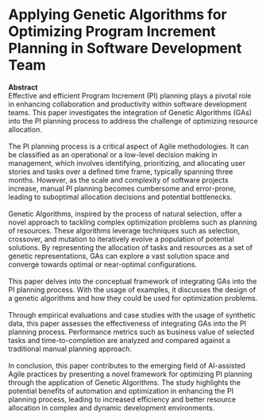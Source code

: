 # Applying Genetic Algorithms for Optimizing Program Increment Planning in Software Development Team

**Abstract** 
<br> Effective and efficient Program Increment (PI) planning plays a pivotal role in enhancing collaboration and productivity within software development teams. This paper investigates the integration of Genetic Algorithms (GAs) into the PI planning process to address the challenge of optimizing resource allocation. 
<br>
<br>
The PI planning process is a critical aspect of Agile methodologies. It can be classified as an operational or a low-level decision making in management, which involves identifying, prioritizing, and allocating user stories and tasks over a defined time frame, typically spanning three months. However, as the scale and complexity of software projects increase, manual PI planning becomes cumbersome and error-prone, leading to suboptimal allocation decisions and potential bottlenecks.
<br>
<br>
Genetic Algorithms, inspired by the process of natural selection, offer a novel approach to tackling complex optimization problems such as planning of resources. These algorithms leverage techniques such as selection, crossover, and mutation to iteratively evolve a population of potential solutions. By representing the allocation of tasks and resources as a set of genetic representations, GAs can explore a vast solution space and converge towards optimal or near-optimal configurations. 
<br>
<br>
This paper delves into the conceptual framework of integrating GAs into the PI planning process. With the usage of examples, it discusses the design of a genetic algorithms and how they could be used for optimization problems.
<br>
<br>
Through empirical evaluations and case studies with the usage of synthetic data, this paper assesses the effectiveness of integrating GAs into the PI planning process. Performance metrics such as business value of selected tasks and time-to-completion are analyzed and compared against a traditional manual planning approach. 
<br>
<br>
In conclusion, this paper contributes to the emerging field of AI-assisted Agile practices by presenting a novel framework for optimizing PI planning through the application of Genetic Algorithms. The study highlights the potential benefits of automation and optimization in enhancing the PI planning process, leading to increased efficiency and better resource allocation in complex and dynamic development environments.
